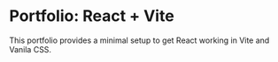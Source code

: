 # Portfolio: React + Vite

This portfolio provides a minimal setup to get React working in Vite and Vanila CSS.